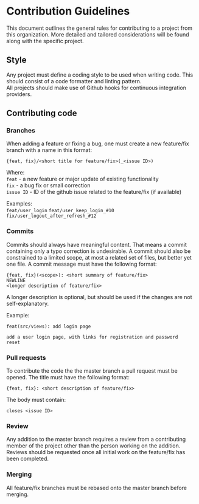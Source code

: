 # Contribution Guidelines

This document outlines the general rules for contributing to
a project from this organization. More detailed and tailored
considerations will be found along with the specific project.

## Style

Any project must define a coding style to be used when writing
code. This should consist of a code formatter and linting pattern.  
All projects should make use of Github hooks for continuous
integration providers.

## Contributing code

### Branches
When adding a feature or fixing a bug, one must create a new
feature/fix branch with a name in this format:
```
{feat, fix}/<short title for feature/fix>(_<issue ID>)
```
Where:  
`feat` - a new feature or major update of existing functionality  
`fix`  - a bug fix or small correction  
`issue ID` - ID of the github issue related to the feature/fix (if available)

Examples:  
`feat/user_login`
`feat/user_keep_login_#10`
`fix/user_logout_after_refresh_#12`

### Commits

Commits should always have meaningful content. That means a commit
containing only a typo correction is undesirable.
A commit should also be constrained to a limited scope, at most
a related set of files, but better yet one file.
A commit message must have the following format:
```
{feat, fix}(<scope>): <short summary of feature/fix>
NEWLINE
<longer description of feature/fix>
```
A longer description is optional, but should be used if
the changes are not self-explanatory.

Example:
```
feat(src/views): add login page

add a user login page, with links for registration and password
reset
```

### Pull requests

To contribute the code the the master branch a pull request must
be opened.
The title must have the following format:
```
{feat, fix}: <short description of feature/fix>
```
The body must contain:
```
closes <issue ID>
```

### Review

Any addition to the master branch requires a review from a
contributing member of the project other than the person
working on the addition. Reviews should be requested once all
initial work on the feature/fix has been completed.

### Merging

All feature/fix branches must be rebased onto the master branch
before merging.
